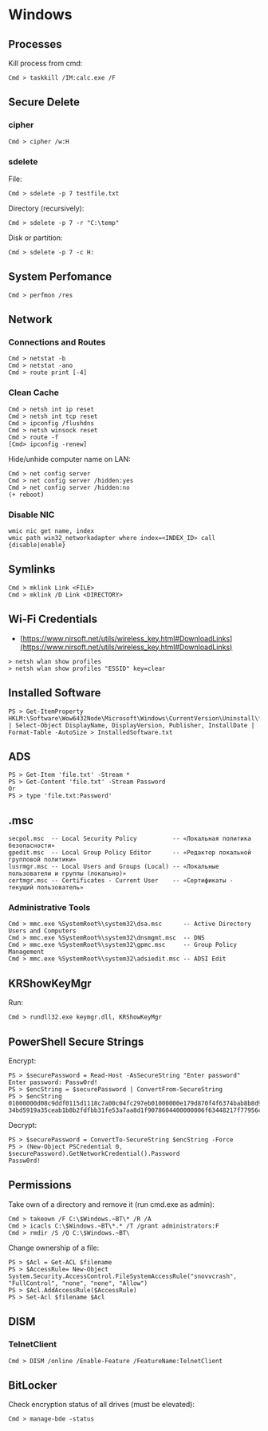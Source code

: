 # Windows




## Processes

Kill process from cmd:

```
Cmd > taskkill /IM:calc.exe /F
```




## Secure Delete



### cipher

```
Cmd > cipher /w:H
```



### sdelete

File:

```
Cmd > sdelete -p 7 testfile.txt
```

Directory (recursively):

```
Cmd > sdelete -p 7 -r "C:\temp"
```

Disk or partition:

```
Cmd > sdelete -p 7 -c H:
```




## System Perfomance

```
Cmd > perfmon /res
```




## Network



### Connections and Routes

```
Cmd > netstat -b
Cmd > netstat -ano
Cmd > route print [-4]
```



### Clean Cache

```
Cmd > netsh int ip reset
Cmd > netsh int tcp reset
Cmd > ipconfig /flushdns
Cmd > netsh winsock reset
Cmd > route -f
[Cmd> ipconfig -renew]
```

Hide/unhide computer name on LAN:

```
Cmd > net config server
Cmd > net config server /hidden:yes
Cmd > net config server /hidden:no
(+ reboot)
```



### Disable NIC

```
wmic nic get name, index
wmic path win32_networkadapter where index=<INDEX_ID> call {disable|enable}
```




## Symlinks

```
Cmd > mklink Link <FILE>
Cmd > mklink /D Link <DIRECTORY>
```




## Wi-Fi Credentials

* [https://www.nirsoft.net/utils/wireless_key.html#DownloadLinks](https://www.nirsoft.net/utils/wireless_key.html#DownloadLinks)

```
> netsh wlan show profiles
> netsh wlan show profiles "ESSID" key=clear
```




## Installed Software

```
PS > Get-ItemProperty HKLM:\Software\Wow6432Node\Microsoft\Windows\CurrentVersion\Uninstall\* | Select-Object DisplayName, DisplayVersion, Publisher, InstallDate | Format-Table -AutoSize > InstalledSoftware.txt
```




## ADS

```
PS > Get-Item 'file.txt' -Stream *
PS > Get-Content 'file.txt' -Stream Password
Or
PS > type 'file.txt:Password'
```




## .msc

```
secpol.msc  -- Local Security Policy          -- «Локальная политика безопасности»
gpedit.msc  -- Local Group Policy Editor      -- «Редактор локальной групповой политики»
lusrmgr.msc -- Local Users and Groups (Local) -- «Локальные пользователи и группы (локально)»
certmgr.msc -- Certificates - Current User    -- «Сертификаты - текущий пользователь»
```



### Administrative Tools

```
Cmd > mmc.exe %SystemRoot%\system32\dsa.msc      -- Active Directory Users and Computers
Cmd > mmc.exe %SystemRoot%\system32\dnsmgmt.msc  -- DNS
Cmd > mmc.exe %SystemRoot%\system32\gpmc.msc     -- Group Policy Management
Cmd > mmc.exe %SystemRoot%\system32\adsiedit.msc -- ADSI Edit
```




## KRShowKeyMgr

Run:

```
Cmd > rundll32.exe keymgr.dll, KRShowKeyMgr
```


## PowerShell Secure Strings

Encrypt:

```
PS > $securePassword = Read-Host -AsSecureString "Enter password"  
Enter password: Passw0rd!
PS > $encString = $securePassword | ConvertFrom-SecureString
PS > $encString  
01000000d08c9ddf0115d1118c7a00c04fc297eb01000000e179d870f4f6374bab8b8d97c5375ed10000000002000000000010660000000100002000000053096b407f1bb14d6555203b96e0347a12267b69689f4ec6ca38f8533cd0feef000000000e8000000002000020000000d75f103a0d4fd550919f027815fb0fa242e9d5e57a4c25eec436b5e515ea274720000000765dee14954b7bd7d1  
34bd5919a35ceab1b8b2fdfbb31fe53a7aa8d1f9078604400000006f63448217f77956c05e0028dd92c2f2466d180b1cc35d05fb760f48e2c0cf125aac944cf099b9995dd6401facaa393d0f9b98ccf3f4daa1386910b8567e7635
```

Decrypt:

```
PS > $securePassword = ConvertTo-SecureString $encString -Force
PS > (New-Object PSCredential 0, $securePassword).GetNetworkCredential().Password  
Passw0rd!
```




## Permissions

Take own of a directory and remove it (run cmd.exe as admin):

```
Cmd > takeown /F C:\$Windows.~BT\* /R /A 
Cmd > icacls C:\$Windows.~BT\*.* /T /grant administrators:F 
Cmd > rmdir /S /Q C:\$Windows.~BT\
```

Change ownership of a file:

```
PS > $Acl = Get-ACL $filename
PS > $AccessRule= New-Object System.Security.AccessControl.FileSystemAccessRule("snovvcrash", "FullControl", "none", "none", "Allow")
PS > $Acl.AddAccessRule($AccessRule)
PS > Set-Acl $filename $Acl
```




## DISM



### TelnetClient

```
Cmd > DISM /online /Enable-Feature /FeatureName:TelnetClient
```




## BitLocker

Check encryption status of all drives (must be elevated):

```
Cmd > manage-bde -status
```
